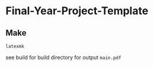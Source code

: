 # Final-Year-Project-Template


## Make

```
latexmk
```

see build for build directory for output `main.pdf`
